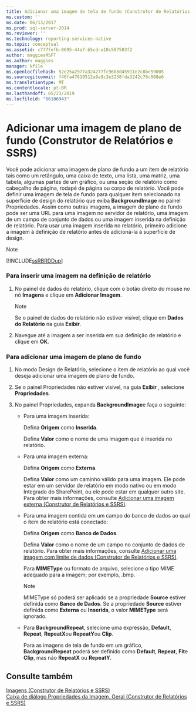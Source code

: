 ```yaml
---
title: Adicionar uma imagem de tela de fundo (Construtor de Relatórios e SSRS) | Microsoft Docs
ms.custom: ''
ms.date: 06/13/2017
ms.prod: sql-server-2014
ms.reviewer: ''
ms.technology: reporting-services-native
ms.topic: conceptual
ms.assetid: c777fefb-8695-44a7-b5cd-a18c587583f2
author: maggiesMSFT
ms.author: maggies
manager: kfile
ms.openlocfilehash: 52e25a2977a324277fc9688d45911e2c8be59005
ms.sourcegitcommit: f40fa47619512a9a9c3e3258fda3242c76c008e6
ms.translationtype: MT
ms.contentlocale: pt-BR
ms.lasthandoff: 05/23/2019
ms.locfileid: "66106943"
---
```

# <a name="add-a-background-image-report-builder-and-ssrs"></a>Adicionar uma imagem de plano de fundo (Construtor de Relatórios e SSRS)
  Você pode adicionar uma imagem de plano de fundo a um item de relatório tais como um retângulo, uma caixa de texto, uma lista, uma matriz, uma tabela, algumas partes de um gráfico, ou uma seção de relatório como cabeçalho de página, rodapé de página ou corpo de relatório. Você pode definir uma imagem de tela de fundo para qualquer item selecionado na superfície de design do relatório que exiba **BackgroundImage** no painel Propriedades. Assim como outras imagens, a imagem de plano de fundo pode ser uma URL para uma imagem no servidor de relatório, uma imagem de um campo de conjunto de dados ou uma imagem inserida na definição de relatório. Para usar uma imagem inserida no relatório, primeiro adicione a imagem à definição de relatório antes de adicioná-la à superfície de design.  
  
> [!NOTE]  
>  [!INCLUDE[ssRBRDDup](../../includes/ssrbrddup-md.md)]  
  
### <a name="to-embed-an-image-in-the-report-definition"></a>Para inserir uma imagem na definição de relatório  
  
1.  No painel de dados do relatório, clique com o botão direito do mouse no nó **Imagens** e clique em **Adicionar Imagem**.  
  
    > [!NOTE]  
    >  Se o painel de dados do relatório não estiver visível, clique em **Dados do Relatório** na guia **Exibir**.  
  
2.  Navegue até a imagem a ser inserida em sua definição de relatório e clique em **OK**.  
  
### <a name="to-add-a-background-image"></a>Para adicionar uma imagem de plano de fundo  
  
1.  No modo Design de Relatório, selecione o item de relatório ao qual você deseja adicionar uma imagem de plano de fundo.  
  
2.  Se o painel Propriedades não estiver visível, na guia **Exibir** , selecione **Propriedades**.  
  
3.  No painel Propriedades, expanda **BackgroundImage**e faça o seguinte:  
  
    -   Para uma imagem inserida:  
  
         Defina **Origem** como **Inserida**.  
  
         Defina **Valor** como o nome de uma imagem que é inserida no relatório.  
  
    -   Para uma imagem externa:  
  
         Defina **Origem** como **Externa**.  
  
         Defina **Valor** como um caminho válido para uma imagem. Ele pode estar em um servidor de relatório em modo nativo ou em modo Integrado do SharePoint, ou ele pode estar em qualquer outro site. Para obter mais informações, consulte [Adicionar uma imagem externa &#40;Construtor de Relatórios e SSRS&#41;](add-an-external-image-report-builder-and-ssrs.md).  
  
    -   Para uma imagem contida em um campo do banco de dados ao qual o item de relatório está conectado:  
  
         Defina **Origem** como **Banco de Dados**.  
  
         Defina **Valor** como o nome de um campo no conjunto de dados de relatório. Para obter mais informações, consulte [Adicionar uma imagem com limite de dados &#40;Construtor de Relatórios e SSRS&#41;](add-a-data-bound-image-report-builder-and-ssrs.md).  
  
         Para **MIMEType** ou formato de arquivo, selecione o tipo MIME adequado para a imagem; por exemplo, .bmp.  
  
        > [!NOTE]  
        >  MIMEType só poderá ser aplicado se a propriedade **Source** estiver definida como **Banco de Dados**. Se a propriedade **Source** estiver definida como **Externa** ou **Inserida**, o valor **MIMEType** será ignorado.  
  
    -   Para **BackgroundRepeat**, selecione uma expressão, **Default**, **Repeat**, **RepeatX**ou **RepeatY**ou **Clip**.  
  
         Para as imagens de tela de fundo em um gráfico, **BackgroundRepeat** poderá ser definido como **Default**, **Repeat**, **Fit**e **Clip**, mas não **RepeatX** ou **RepeatY**.  
  
## <a name="see-also"></a>Consulte também  
 [Imagens &#40;Construtor de Relatórios e SSRS&#41;](images-report-builder-and-ssrs.md)   
 [Caixa de diálogo Propriedades da Imagem, Geral &#40;Construtor de Relatórios e SSRS&#41;](../image-properties-dialog-box-general-report-builder-and-ssrs.md)  
  
  
